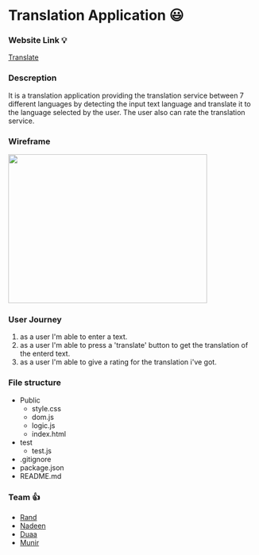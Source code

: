 
# Translation Application :smiley:

### Website Link :bulb:
[Translate](https://fack2.github.io/translationApplication/)

### Descreption
It is a translation application providing the translation service between 7 different languages by detecting the input text language and translate it to the language selected by the user.
The user also can rate the translation service.

### Wireframe

<img src="https://user-images.githubusercontent.com/31932786/60591326-eabe9000-9da6-11e9-87b8-72a9d6f13640.jpg" width="400" height="300" >




### User Journey
1. as a user I'm able to enter a text. 
2. as a user I'm able to press a 'translate' button to get the translation of the enterd text. 
3. as a user I'm able to give a rating for the translation i've got.


### File structure
- Public
  - style.css
  - dom.js
  - logic.js
  - index.html  
- test
  - test.js
- .gitignore
- package.json
- README.md

### Team :+1:
* [Rand](https://github.com/RandInaim)
* [Nadeen](https://github.com/Nadeen123)
* [Duaa](https://github.com/DuaaH)
* [Munir](https://github.com/Muniralsharif)

